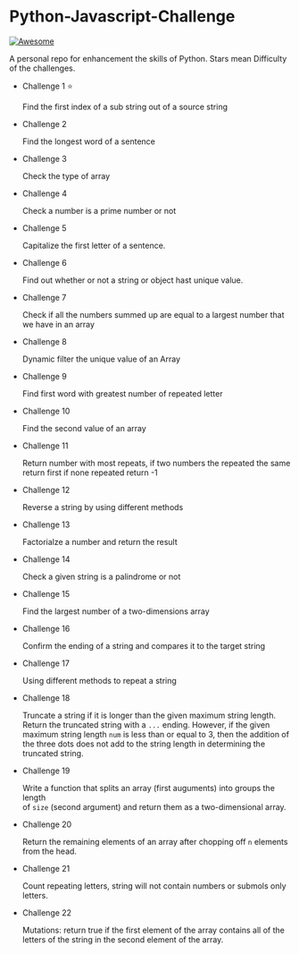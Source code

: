 # Python-Javascript-Challenge

[![Awesome](https://cdn.rawgit.com/sindresorhus/awesome/d7305f38d29fed78fa85652e3a63e154dd8e8829/media/badge.svg)](https://github.com/sindresorhus/awesome)

A personal repo for enhancement the skills of Python. Stars mean Difficulty of the challenges. 

* Challenge 1  :star:

    Find the first index of a sub string out of a source string

* Challenge 2

    Find the longest word of a sentence

* Challenge 3

    Check the type of array

* Challenge 4

    Check a number is a prime number or not  

* Challenge 5

    Capitalize the first letter of a sentence.

* Challenge 6

    Find out whether or not a string or object hast unique value.

* Challenge 7

    Check if all the numbers summed up are equal to a largest number that we have in an array

* Challenge 8

    Dynamic filter the unique value of an Array

* Challenge 9

    Find first word with greatest number of repeated letter

* Challenge 10

    Find the second value of an array

* Challenge 11

    Return number with most repeats, if two numbers the repeated the same return first if none repeated return -1

* Challenge 12

    Reverse a string by using different methods

* Challenge 13

    Factorialze a number and return the result

* Challenge 14

    Check a given string is a palindrome or not

* Challenge 15

    Find the largest number of a two-dimensions array

* Challenge 16

    Confirm the ending of a string and compares it to the target string

* Challenge 17

    Using different methods to repeat a string

* Challenge 18

    Truncate a string if it is longer than the given maximum string length.
    Return the truncated string with a `...` ending. However, if the given maximum
    string length `num` is less than or equal to 3, then the addition of the three dots
    does not add to the string length in determining the truncated string.

* Challenge 19

    Write a function that splits an array (first auguments) into groups the length  
    of `size` (second argument) and return them as a two-dimensional array.

* Challenge 20

    Return the remaining elements of an array after chopping off `n` elements from the head.

* Challenge 21

    Count repeating letters, string will not contain numbers or submols only letters.

* Challenge 22

    Mutations: return true if the first element of the array contains all of the letters of the string in the second element of the array.